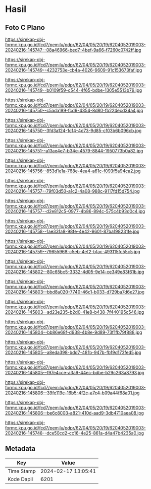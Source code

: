 # Hasil

## Foto C Plano

https://sirekap-obj-formc.kpu.go.id/fcd7/pemilu/pdpr/62/04/05/20/19/6204052019003-20240216-145747--08a46966-bed7-4bef-9a66-f7260c0742ff.jpg

https://sirekap-obj-formc.kpu.go.id/fcd7/pemilu/pdpr/62/04/05/20/19/6204052019003-20240216-145749--4232753e-cb4a-4026-9609-91c153673faf.jpg

https://sirekap-obj-formc.kpu.go.id/fcd7/pemilu/pdpr/62/04/05/20/19/6204052019003-20240216-145749--b0109f59-c544-4f65-bdbe-1305e5513b79.jpg

https://sirekap-obj-formc.kpu.go.id/fcd7/pemilu/pdpr/62/04/05/20/19/6204052019003-20240216-145750--c5ada189-fcd9-4354-8d80-fb224ecd34a4.jpg

https://sirekap-obj-formc.kpu.go.id/fcd7/pemilu/pdpr/62/04/05/20/19/6204052019003-20240216-145750--3fd3a124-1c14-4d73-9d85-cf03b6b096cb.jpg

https://sirekap-obj-formc.kpu.go.id/fcd7/pemilu/pdpr/62/04/05/20/19/6204052019003-20240216-145751--a13ae4e7-b34e-4579-8844-1950773b0a82.jpg

https://sirekap-obj-formc.kpu.go.id/fcd7/pemilu/pdpr/62/04/05/20/19/6204052019003-20240216-145756--853d1e1a-768e-4ea4-a61c-f093f5a94ca2.jpg

https://sirekap-obj-formc.kpu.go.id/fcd7/pemilu/pdpr/62/04/05/20/19/6204052019003-20240216-145757--79f03d50-a1c2-4a08-988c-9117fd15d754.jpg

https://sirekap-obj-formc.kpu.go.id/fcd7/pemilu/pdpr/62/04/05/20/19/6204052019003-20240216-145757--d2e812c5-0977-4b86-894c-575c4b93d0c4.jpg

https://sirekap-obj-formc.kpu.go.id/fcd7/pemilu/pdpr/62/04/05/20/19/6204052019003-20240216-145758--1ae331a8-98fe-4e42-9601-87ba198231fe.jpg

https://sirekap-obj-formc.kpu.go.id/fcd7/pemilu/pdpr/62/04/05/20/19/6204052019003-20240216-145759--79655968-c5eb-4ef2-bfac-493115fc55c5.jpg

https://sirekap-obj-formc.kpu.go.id/fcd7/pemilu/pdpr/62/04/05/20/19/6204052019003-20240216-145802--80c65bc5-3332-4d05-9e14-ce349e83f61b.jpg

https://sirekap-obj-formc.kpu.go.id/fcd7/pemilu/pdpr/62/04/05/20/19/6204052019003-20240216-145803--bbd8a020-7740-46c1-b033-d729ba7d6e27.jpg

https://sirekap-obj-formc.kpu.go.id/fcd7/pemilu/pdpr/62/04/05/20/19/6204052019003-20240216-145803--ad23e235-b2d0-41e8-b438-7f440195c546.jpg

https://sirekap-obj-formc.kpu.go.id/fcd7/pemilu/pdpr/62/04/05/20/19/6204052019003-20240216-145804--bb86e68f-d938-4b8e-9d89-73f1fb79f888.jpg

https://sirekap-obj-formc.kpu.go.id/fcd7/pemilu/pdpr/62/04/05/20/19/6204052019003-20240216-145805--a8eda398-bdd7-481b-947b-fb19d173fed5.jpg

https://sirekap-obj-formc.kpu.go.id/fcd7/pemilu/pdpr/62/04/05/20/19/6204052019003-20240216-145805--f97e4cce-a3a9-44ec-bdbe-b29c263a8793.jpg

https://sirekap-obj-formc.kpu.go.id/fcd7/pemilu/pdpr/62/04/05/20/19/6204052019003-20240216-145806--39fe119c-16b5-4f2c-a7c4-b09a44f68a01.jpg

https://sirekap-obj-formc.kpu.go.id/fcd7/pemilu/pdpr/62/04/05/20/19/6204052019003-20240216-145806--be6c8003-a821-410d-aad9-3db4710aea08.jpg

https://sirekap-obj-formc.kpu.go.id/fcd7/pemilu/pdpr/62/04/05/20/19/6204052019003-20240216-145748--dce50cd2-cc16-4e25-861a-d4a47b4235a0.jpg


## Metadata

| Key        | Value               |
| ---------- | ------------------- |
| Time Stamp | 2024-02-17 13:05:41 |
| Kode Dapil | 6201                |



